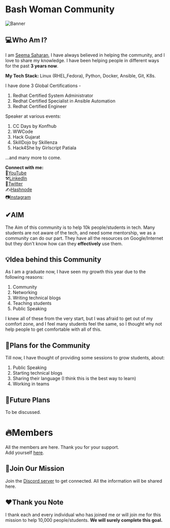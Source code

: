 # Bash Woman Community

![Banner](https://github.com/Bash-Woman-Community/Welcome/blob/main/bashwomancommunity.png?raw=true)

## 💻Who Am I?

I am [Seema Saharan](https://youtube.com/BashWoman), I have always believed in helping the community, and I love to share my knowledge. I have been helping people in different ways for the past **3 years now**.

**My Tech Stack:**
Linux (RHEL,Fedora), Python, Docker, Ansible, Git, K8s.

I have done 3 Global Certifications -

1. Redhat Certified System Administrator
2. Redhat Certified Specialist in Ansible Automation
3. Redhat Certified Engineer

Speaker at various events:

1. CC Days by Konfhub
2. WWCode
3. Hack Gujarat
4. SkillDojo by Skillenza
5. Hack4She by Girlscript Patiala  

...and many more to come.

**Connect with me:**  
🎥[YouTube](https://youtube.com/BashWoman)  
⚒[LinkedIn](https://linkedin.com/in/seemasaharan)  
🧵[Twitter](https://twitter.com/SeemaSaharan5)  
✍[Hashnode](https://bashwoman.com)  
📷[Instagram](https://instagram.com/bashwoman)  

## ✔AIM

The Aim of this community is to help 10k people/students in tech. Many students are not aware of the tech, and need some mentorship, we as a community can do our part.
They have all the resources on Google/Internet but they don't know how can they **effectively** use them.

## 💡Idea behind this Community

As I am a graduate now, I have seen my growth this year due to the following reasons:

1. Community
2. Networking
3. Writing technical blogs
4. Teaching students
5. Public Speaking

I knew all of these from the very start, but I was afraid to get out of my comfort zone, and I feel many students feel the same, so I thought why not help people to get comfortable with all of this.

## 📆Plans for the Community

Till now, I have thought of providing some sessions to grow students, about:

1. Public Speaking
2. Starting technical blogs
3. Sharing their language (I think this is the best way to learn)
4. Working in teams

## 🔮Future Plans

To be discussed.

# 🔥Members

All the members are here. Thank you for your support.  
Add yourself [here](https://github.com/Bash-Woman-Community/Welcome/blob/main/Members.md).

## 💪Join Our Mission

Join the [Discord server](https://discord.gg/R3cnnK6fy9) to get connected. All the information will be shared here.

## ❤Thank you Note

I thank each and every individual who has joined me or will join me for this mission to help 10,000 people/students.
**We will surely complete this goal.**

